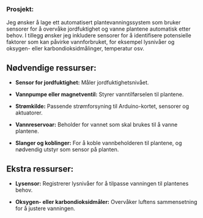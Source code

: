 ### Prosjekt:

Jeg ønsker å lage ett automatisert plantevanningssystem som bruker sensorer for å overvåke jordfuktighet og vanne plantene automatisk etter behov. I tillegg ønsker jeg inkludere sensorer for å identifisere potensielle faktorer som kan påvirke vannforbruket, for eksempel lysnivåer og oksygen- eller karbondioksidmålinger, temperatur osv.

## Nødvendige ressurser:

- **Sensor for jordfuktighet:** Måler jordfuktighetsnivået.
 
- **Vannpumpe eller magnetventil:** Styrer vanntilførselen til plantene.

- **Strømkilde:** Passende strømforsyning til Arduino-kortet, sensorer og aktuatorer.

- **Vannreservoar:** Beholder for vannet som skal brukes til å vanne plantene.

- **Slanger og koblinger:** For å koble vannbeholderen til plantene, og nødvendig utstyr som sensor på planten.

## Ekstra ressurser:
 
- **Lysensor:** Registrerer lysnivåer for å tilpasse vanningen til plantenes behov.

- **Oksygen- eller karbondioksidmåler:** Overvåker luftens sammensetning for å justere vanningen.
